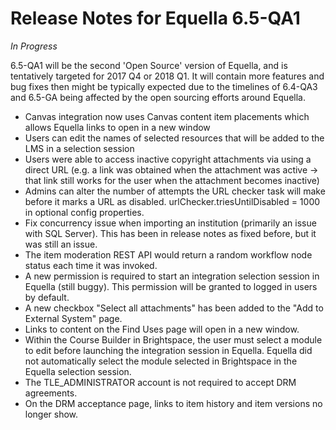 # Release Notes for Equella 6.5-QA1

*_In Progress_*

6.5-QA1 will be the second 'Open Source' version of Equella, and is tentatively targeted for 2017 Q4 or 2018 Q1.  It will contain more features and bug fixes then might be typically expected due to the timelines of 6.4-QA3 and 6.5-GA being affected by the open sourcing efforts around Equella.

* Canvas integration now uses Canvas content item placements which allows Equella links to open in a new window
* Users can edit the names of selected resources that will be added to the LMS in a selection session
* Users were able to access inactive copyright attachments via using a direct URL (e.g. a link was obtained when the attachment was active -> that link still works for the user when the attachment becomes inactive)
* Admins can alter the number of attempts the URL checker task will make before it marks a URL as disabled.  urlChecker.triesUntilDisabled = 1000 in optional config properties.
* Fix concurrency issue when importing an institution (primarily an issue with SQL Server).  This has been in release notes as fixed before, but it was still an issue.
* The item moderation REST API would return a random workflow node status each time it was invoked.
* A new permission is required to start an integration selection session in Equella (still buggy).  This permission will be granted to logged in users by default.
* A new checkbox "Select all attachments" has been added to the "Add to External System" page.
* Links to content on the Find Uses page will open in a new window.
* Within the Course Builder in Brightspace, the user must select a module to edit before launching the integration session in Equella. Equella did not automatically select the module selected in Brightspace in the Equella selection session.
* The TLE_ADMINISTRATOR account is not required to accept DRM agreements.
* On the DRM acceptance page, links to item history and item versions no longer show.
